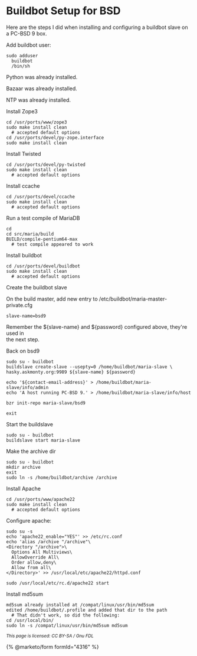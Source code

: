 # Buildbot Setup for BSD

Here are the steps I did when installing and configuring a buildbot slave on a PC-BSD 9 box.

Add buildbot user:

```
sudo adduser
  buildbot
  /bin/sh
```

Python was already installed.

Bazaar was already installed.

NTP was already installed.

Install Zope3

```
cd /usr/ports/www/zope3
sudo make install clean
  # accepted default options
cd /usr/ports/devel/py-zope.interface
sudo make install clean
```

Install Twisted

```
cd /usr/ports/devel/py-twisted
sudo make install clean
  # accepted default options
```

Install ccache

```
cd /usr/ports/devel/ccache
sudo make install clean
  # accepted default options
```

Run a test compile of MariaDB

```
cd
cd src/maria/build
BUILD/compile-pentium64-max
  # test compile appeared to work
```

Install buildbot

```
cd /usr/ports/devel/buildbot
sudo make install clean
  # accepted default options
```

Create the buildbot slave

On the build master, add new entry to /etc/buildbot/maria-master-private.cfg

```
slave-name=bsd9
```

Remember the ${slave-name} and ${password} configured above, they're used in\
the next step.

Back on bsd9

```
sudo su - buildbot
buildslave create-slave --usepty=0 /home/buildbot/maria-slave \
hasky.askmonty.org:9989 ${slave-name} ${password}

echo '${contact-email-address}' > /home/buildbot/maria-slave/info/admin
echo 'A host running PC-BSD 9.' > /home/buildbot/maria-slave/info/host

bzr init-repo maria-slave/bsd9

exit
```

Start the buildslave

```
sudo su - buildbot
buildslave start maria-slave
```

Make the archive dir

```
sudo su - buildbot
mkdir archive
exit
sudo ln -s /home/buildbot/archive /archive
```

Install Apache

```
cd /usr/ports/www/apache22
sudo make install clean
  # accepted default options
```

Configure apache:

```
sudo su -s
echo 'apache22_enable="YES"' >> /etc/rc.conf
echo 'alias /archive "/archive"\
<Directory "/archive">\
  Options All Multiviews\
  AllowOverride All\
  Order allow,deny\
  Allow from all\
</Directory>' >> /usr/local/etc/apache22/httpd.conf

sudo /usr/local/etc/rc.d/apache22 start
```

Install md5sum

```
md5sum already installed at /compat/linux/usr/bin/md5sum
edited /home/buildbot/.profile and added that dir to the path
  # That didn't work, so did the following:
cd /usr/local/bin/
sudo ln -s /compat/linux/usr/bin/md5sum md5sum
```

<sub>_This page is licensed: CC BY-SA / Gnu FDL_</sub>

{% @marketo/form formId="4316" %}
